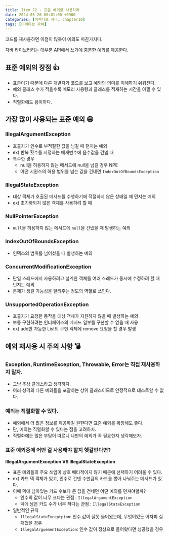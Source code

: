 ```yaml
---
title: Item 72 - 표준 예외를 사용하라
date: 2024-05-26 00:01:00 +0900
categories: [이펙티브 자바, chapter10]
tags: [이펙티브 자바]
---
```


코드를 재사용하면 이점이 많듯이 예외도 마찬가지다.

자바 라이브러리는 대부분 API에서 쓰기에 충분한 예외를 제공한다.

## **표준 예외의 장점 👍**

- 표준이기 때문에 다른 개발자가 코드를 보고 예외의 의미를 이해하기 쉬워진다.
- 예외 클래스 수가 적을수록 메모리 사용량과 클래스를 적재하는 시간을 아낄 수 있다.
- 직렬화에도 용이하다.

## **가장 많이 사용되는 표준 예외 😄**

### **IllegalArgumentException**

- 호출자가 인수로 부적절한 값을 넘길 때 던지는 예외
- ex) 반복 횟수를 지정하는 매개변수에 음수값을 건넬 때
- 특수한 경우
    - null을 허용하지 않는 메서드에 null을 넘길 경우 NPE
    - 어떤 시퀀스의 허용 범위를 넘는 값을 건네면 `IndexOutOfBoundsException`

### **IllegalStateException**

- 대상 객체가 호출된 메서드를 수행하기에 적절하지 않은 상태일 때 던지는 예외
- ex) 초기화되지 않은 객체를 사용하려 할 때

### **NullPointerException**

- `null`을 허용하지 않는 메서드에 `null`을 건넸을 때 발생하는 예외

### **IndexOutOfBoundsException**

- 인덱스의 범위를 넘어섰을 때 발생하는 예외

### **ConcurrentModificationException**

- 단일 스레드에서 사용하려고 설계한 객체를 여러 스레드가 동시에 수정하려 할 때 던지는 예외
- 문제가 생길 가능성을 알려주는 정도의 역할로 쓰인다.

### **UnsupportedOperationException**

- 호출자가 요청한 동작을 대상 객체가 지원하지 않을 때 발생하는 예외
- 보통 구현하려는 인터페이스의 메서드 일부를 구현할 수 없을 때 사용
- ex) add만 가능한 List의 구현 객체에 remove 요청을 할 경우 발생

## **예외 재사용 시 주의 사항 💣**

### **Exception, RuntimeException, Throwable, Error는 직접 재사용하지 말자.**

- 그냥 추상 클래스라고 생각하자.
- 여러 성격의 다른 예외들을 포괄하는 상위 클래스이므로 안정적으로 테스트할 수 없다.

### **예외는 직렬화할 수 있다.**

- 예외에서 더 많은 정보를 제공하길 원한다면 표준 예외를 확장해도 좋다.
- 단, 예외는 직렬화할 수 있다는 점을 고려하자.
- 직렬화에는 많은 부담이 따르니 나만의 예외가 꼭 필요한지 생각해보자.

### **표준 예외중에 어떤 걸 사용해야 할지 헷갈린다면?**

**IllegalArgumentException VS IllegalStateException**

- 표준 예외들의 주요 쓰임이 상호 배타적이지 않기 때문에 선택하기 어려울 수 있다.
- ex) 카드 덱 객체가 있고, 인수로 건넨 수만큼의 카드를 뽑아 나눠주는 메서드가 있다.
- 이때 덱에 남아있는 카드 수보다 큰 값을 건네면 어떤 예외를 던져야할까?
    - 인수의 값이 너무 크다는 관점 : `IllegalArgumentException`
    - 덱에 남은 카드 수가 너무 적다는 관점 : `IllegalStateException`
- 일반적인 규칙
    - `IllegalStateExceptpion`: 인수 값이 잘못 들어왔는데, 무엇이었든 어차피 실패했을 경우
    - `IllegalArguementException`: 인수 값이 정상으로 들어왔다면 성공했을 경우
